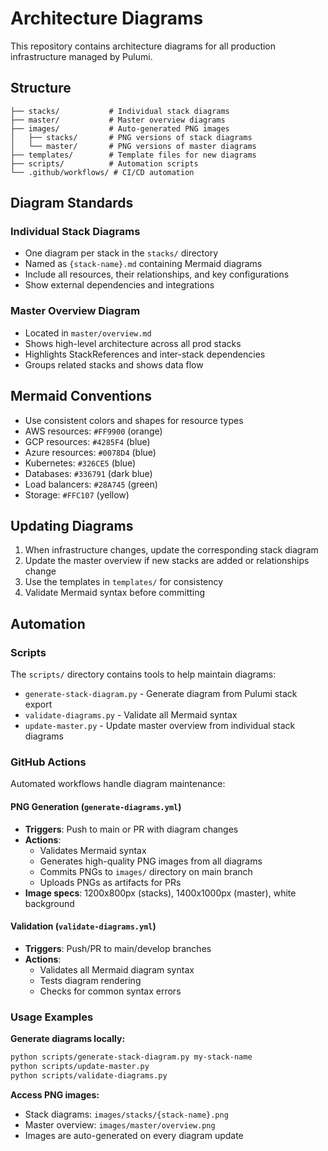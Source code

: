 # Architecture Diagrams

This repository contains architecture diagrams for all production infrastructure managed by Pulumi.

## Structure

```
├── stacks/           # Individual stack diagrams
├── master/           # Master overview diagrams
├── images/           # Auto-generated PNG images
│   ├── stacks/       # PNG versions of stack diagrams
│   └── master/       # PNG versions of master diagrams
├── templates/        # Template files for new diagrams
├── scripts/          # Automation scripts
└── .github/workflows/ # CI/CD automation
```

## Diagram Standards

### Individual Stack Diagrams
- One diagram per stack in the `stacks/` directory
- Named as `{stack-name}.md` containing Mermaid diagrams
- Include all resources, their relationships, and key configurations
- Show external dependencies and integrations

### Master Overview Diagram
- Located in `master/overview.md`
- Shows high-level architecture across all prod stacks
- Highlights StackReferences and inter-stack dependencies
- Groups related stacks and shows data flow

## Mermaid Conventions

- Use consistent colors and shapes for resource types
- AWS resources: `#FF9900` (orange)
- GCP resources: `#4285F4` (blue) 
- Azure resources: `#0078D4` (blue)
- Kubernetes: `#326CE5` (blue)
- Databases: `#336791` (dark blue)
- Load balancers: `#28A745` (green)
- Storage: `#FFC107` (yellow)

## Updating Diagrams

1. When infrastructure changes, update the corresponding stack diagram
2. Update the master overview if new stacks are added or relationships change
3. Use the templates in `templates/` for consistency
4. Validate Mermaid syntax before committing

## Automation

### Scripts
The `scripts/` directory contains tools to help maintain diagrams:
- `generate-stack-diagram.py` - Generate diagram from Pulumi stack export
- `validate-diagrams.py` - Validate all Mermaid syntax
- `update-master.py` - Update master overview from individual stack diagrams

### GitHub Actions
Automated workflows handle diagram maintenance:

#### PNG Generation (`generate-diagrams.yml`)
- **Triggers**: Push to main or PR with diagram changes
- **Actions**: 
  - Validates Mermaid syntax
  - Generates high-quality PNG images from all diagrams
  - Commits PNGs to `images/` directory on main branch
  - Uploads PNGs as artifacts for PRs
- **Image specs**: 1200x800px (stacks), 1400x1000px (master), white background

#### Validation (`validate-diagrams.yml`)
- **Triggers**: Push/PR to main/develop branches
- **Actions**:
  - Validates all Mermaid diagram syntax
  - Tests diagram rendering
  - Checks for common syntax errors

### Usage Examples

**Generate diagrams locally:**
```bash
python scripts/generate-stack-diagram.py my-stack-name
python scripts/update-master.py
python scripts/validate-diagrams.py
```

**Access PNG images:**
- Stack diagrams: `images/stacks/{stack-name}.png`
- Master overview: `images/master/overview.png`
- Images are auto-generated on every diagram update